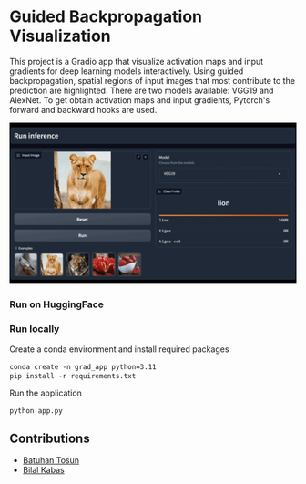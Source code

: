 # Guided Backpropagation Visualization

This project is a Gradio app that visualize activation maps and input gradients for deep learning models interactively. Using guided backpropagation, spatial regions of input images that most contribute to the prediction are highlighted. There are two models available: VGG19 and AlexNet. To get obtain activation maps and input gradients, Pytorch's forward and backward hooks are used.

<p align="center">
<img src="images/app.gif" width="700"/>
</p>

### Run on HuggingFace

### Run locally

Create a conda environment and install required packages

```
conda create -n grad_app python=3.11
pip install -r requirements.txt
```

Run the application

```
python app.py
```

## Contributions
- [Batuhan Tosun](https://github.com/batuhanntosun)
- [Bilal Kabas](https://github.com/bilalkabas)
